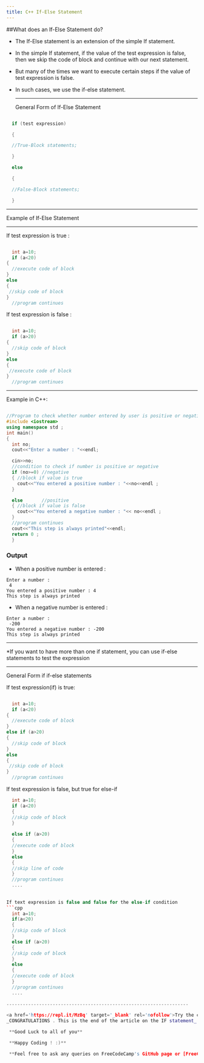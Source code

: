 ```yaml
---
title: C++ If-Else Statement
---
```


##What does an If-Else Statement do?

* The If-Else statement is an extension of the simple If statement.
* In the simple If statement, if the value of the test expression is false, then we skip the code of block and continue with our next statement.
* But many of the times we want to execute certain steps if the value of test expression is false.
* In such cases, we use the if-else statement.

  -----------------------------------
  General Form of If-Else Statement

```cpp

  if (test expression)

  {

  //True-Block statements;

  }

  else

  {

  //False-Block statements;

  }
```

  -----------------------------------

Example of If-Else Statement

  ---------------------------- -----------------------------

  If test expression is true :

```cpp

  int a=10;
  if (a<20)
{
  //execute code of block
}
else
{
 //skip code of block
}
  //program continues

```

  If test expression is false :

```cpp

  int a=10;
  if (a>20)
{
  //skip code of block
}
else
{
 //execute code of block
}
  //program continues

```

  ---------------------------- -----------------------------

Example in C++:

```cpp

//Program to check whether number entered by user is positive or negative
#include <iostream>
using namespace std ;
int main()  
{
  int no;
  cout<<"Enter a number : "<<endl;

  cin>>no;
  //condition to check if number is positive or negative
  if (no>=0) //negative
  { //block if value is true
    cout<<"You entered a positive number : "<<no<<endl ;
  }

  else       //positive
  { //block if value is false
    cout<<"You entered a negative number : "<< no<<endl ;
  }
  //program continues
  cout<<"This step is always printed"<<endl;
  return 0 ;
  }
```

### Output

* When a positive number is entered :

```
Enter a number : 
 4
You entered a positive number : 4
This step is always printed
```

* When a negative number is entered :

```
Enter a number : 
 -200
You entered a negative number : -200
This step is always printed
```
----------------------------------------------------
*If you want to have more than one if statement, you can use if-else statements to test the expression 

----------------------------------------------------
General Form if if-else statements 

  If test expression(if) is true:

```cpp

  int a=10;
  if (a<20)
{
  //execute code of block
}
else if (a>20)
{
  //skip code of block 
}
else
{
 //skip code of block
}
  //program continues

```

If test expression is false, but true for else-if 

```cpp 
  int a=10; 
  if (a<20) 
  { 
  //skip code of block 
  }
  
  else if (a>20)
  {
  //execute code of block 
  }
  else 
  { 
  //skip line of code
  }
  //program continues
  ....
  
  
If text expression is false and false for the else-if condition 
```cpp 
  int a=10; 
  if(a<20) 
  {
  //skip code of block
  }
  else if (a>20) 
  {
  //skip code of block
  } 
  else 
  {
  //execute code of block 
  }
  //program continues 
  .... 
  
-------------------------------------------------------------------

<a href='https://repl.it/MzBq' target='_blank' rel='nofollow'>Try the code yourself</a>
_CONGRATULATIONS . This is the end of the article on the IF statement_ 

 **Good Luck to all of you** 

 **Happy Coding ! :)**

 **Feel free to ask any queries on FreeCodeCamp's GitHub page or [FreeCodeCamp's Forum .](https://forum.freecodecamp.org/)**
